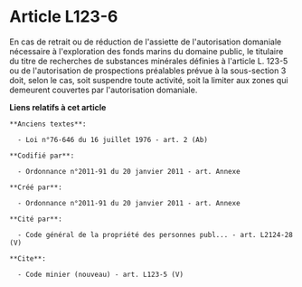 # Article L123-6

En cas de retrait ou de réduction de l'assiette de l'autorisation domaniale nécessaire à l'exploration des fonds marins du
domaine public, le titulaire du titre de recherches de substances minérales définies à l'article L. 123-5 ou de
l'autorisation de prospections préalables prévue à la sous-section 3 doit, selon le cas, soit suspendre toute activité, soit
la limiter aux zones qui demeurent couvertes par l'autorisation domaniale.

**Liens relatifs à cet article**

	**Anciens textes**:

	  - Loi n°76-646 du 16 juillet 1976 - art. 2 (Ab)

	**Codifié par**:

	  - Ordonnance n°2011-91 du 20 janvier 2011 - art. Annexe

	**Créé par**:

	  - Ordonnance n°2011-91 du 20 janvier 2011 - art. Annexe

	**Cité par**:

	  - Code général de la propriété des personnes publ... - art. L2124-28 (V)

	**Cite**:

	  - Code minier (nouveau) - art. L123-5 (V)
